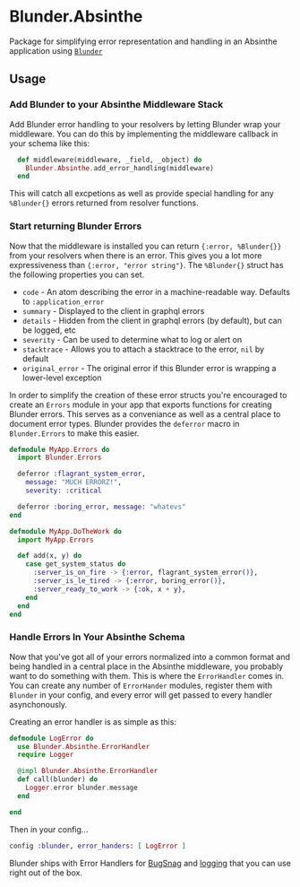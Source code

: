 # Blunder.Absinthe

Package for simplifying error representation and handling in an Absinthe application using [`Blunder`](https://github.decisiv.net/PlatformServices/blunder)

## Usage

### Add Blunder to your Absinthe Middleware Stack

Add Blunder error handling to your resolvers by letting Blunder wrap your middleware. You can do this by implementing the middleware callback in your schema like this:

```elixir
  def middleware(middleware, _field, _object) do
    Blunder.Absinthe.add_error_handling(middleware)
  end
```

This will catch all excpetions as well as provide special handling for any `%Blunder{}` errors returned from resolver functions.

### Start returning Blunder Errors

Now that the middleware is installed you can return `{:error, %Blunder{}}` from your resolvers when there is an error. This gives you a lot more expressiveness than `{:error, "error string"}`. The `%Blunder{}` struct has the following properties you can set.

* `code` - An atom describing the error in a machine-readable way. Defaults to `:application_error`
* `summary` - Displayed to the client in graphql errors
* `details` - Hidden from the client in graphql errors (by default), but can be logged, etc
* `severity` - Can be used to determine what to log or alert on
* `stacktrace` - Allows you to attach a stacktrace to the error, `nil` by default
* `original_error` - The original error if this Blunder error is wrapping a lower-level exception

In order to simplify the creation of these error structs you're encouraged to create an `Errors` module in your app that exports functions for creating Blunder errors. This serves as a conveniance as well as a central place to document error types. Blunder provides the `deferror` macro in `Blunder.Errors` to make this easier.

```elixir
defmodule MyApp.Errors do
  import Blunder.Errors

  deferror :flagrant_system_error, 
    message: "MUCH ERRORZ!",
    severity: :critical

  deferror :boring_error, message: "whatevs"
end

defmodule MyApp.DoTheWork do
  import MyApp.Errors

  def add(x, y) do
    case get_system_status do
      :server_is_on_fire -> {:error, flagrant_system_error()},
      :server_is_le_tired -> {:error, boring_error()},
      :server_ready_to_work -> {:ok, x + y},
    end
  end
end
```

### Handle Errors In Your Absinthe Schema

Now that you've got all of your errors normalized into a common format and being handled in a central place in the Absinthe middleware, you probably want to do something with them. This is where the `ErrorHandler` comes in. You can create any number of `ErrorHander` modules, register them with `Blunder` in your config, and every error will get passed to every handler asynchonously.

Creating an error handler is as simple as this:

```elixir
defmodule LogError do
  use Blunder.Absinthe.ErrorHandler
  require Logger

  @impl Blunder.Absinthe.ErrorHandler
  def call(blunder) do
    Logger.error blunder.message
  end

end
```

Then in your config...

```elixir
config :blunder, error_handers: [ LogError ]
```

Blunder ships with Error Handlers for [BugSnag](lib/blunder/absinthe/error_handler/bug_snag.ex) and [logging](lib/blunder/absinthe/error_handler/log_error.ex) that you can use right out of the box.

